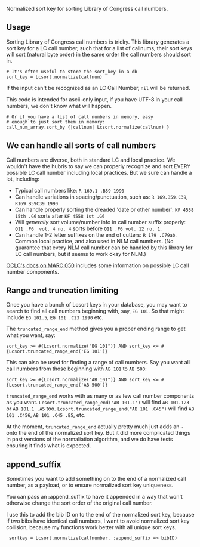Normalized sort key for sorting Library of Congress call numbers. 

## Usage

Sorting Library of Congress call numbers is tricky. This library generates
a sort key for a LC call number, such that for a list of callnums, their
sort keys will sort (natural byte order) in the same order the call
numbers should sort in. 

    # It's often useful to store the sort_key in a db
    sort_key = Lcsort.normalize(callnum)

If the input can't be recognized as an LC Call Number, `nil` will be returned. 

This code is intended for ascii-only input, if you have UTF-8 in your
call numbers, we don't know what will happen. 

    # Or if you have a list of call numbers in memory, easy
    # enough to just sort them in memory:
    call_num_array.sort_by {|callnum| Lcsort.normalize(callnum) }

## We can handle all sorts of call numbers

Call numbers are diverse, both in standard LC and local practice.
We wouldn't have the hubris to say we can properly recognize and sort
EVERY possible LC call number including local practices. But we sure
can handle a lot, including:

* Typical call numbers like:  `R 169.1 .B59 1990`
* Can handle variations in spacing/punctuation, such as: `R 169.B59.C39`, `R169 B59C39 1990`
* Can handle properly sorting the dreaded 'date or other number': `KF 4558 15th .G6` sorts after `KF 4558 1st .G6`
* Will _generally_ sort volume/number info in call number suffix properly: `Q11 .P6  vol. 4 no. 4` sorts before `Q11 .P6 vol. 12 no. 1`. 
* Can handle 1-2 letter suffixes on the end of cutters: `R 179 .C79ab`.  Common local practice, and also used in NLM call numbers. (No guarantee that every NLM call number can be handled by this library for LC call numbers, but it seems to work okay for NLM.)
 

[OCLC's docs on MARC 050](http://www.oclc.org/bibformats/en/0xx/050.html) includes some information on possible LC call number components. 

## Range and truncation limiting

Once you have a bunch of Lcsort keys in your database, you may want to search
to find all call numbers beginning with, say, `EG 101`.  So that might include `EG 101.5`, `EG 101 .C23 1990` etc.

The `truncated_range_end` method gives you a proper ending range to get what you want, say:

    sort_key >= #{Lcsort.normalize("EG 101")} AND sort_key <= #{Lcsort.truncated_range_end('EG 101')}

This can also be used for finding a range of call numbers. Say you want all call numbers
from those beginning with `AB 101` to `AB 500`:

    sort_key >= #{Lcsort.normalize("AB 101")} AND sort_key <= #{Lcsort.truncated_range_end('AB 500')}

`truncated_range_end` works with as many or as few call number components as you want. `Lcsort.truncated_range_end('AB 101.1')` will find `AB 101.123` or `AB 101.1 .A5` too. `Lcsort.truncated_range_end("AB 101 .C45")` will find `AB 101 .C456`, `AB 101 .C45 .B5`, etc. 

At the moment, `truncated_range_end` actually pretty much just adds an `~` onto the end
of the normalized sort key. But it did more complicated things in past versions of
the normaliation algorithm, and we do have tests ensuring it finds what is expected. 

## append_suffix

Sometimes you want to add something on to the end of a normalized call number,
as a payload, or to ensure normalized sort key uniqueness. 

You can pass an :append_suffix to have it appended in a way that won't
otherwise change the sort order of the original call number. 

I use this to add the bib ID on to the end of the normalized sort key,
because if two bibs have identical call numbers, I want to avoid 
normalized sort key collision, because my functions work better with
all unique sort keys. 

     sortkey = Lcsort.normalize(callnumber, :append_suffix => bibID)

